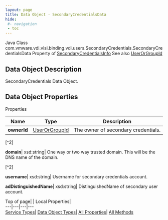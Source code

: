 ```yaml
---
layout: page
title: Data Object - SecondaryCredentialsData
hide:
 #- navigation
 - toc
---
```






Java Class
    com.vmware.vdi.vlsi.binding.vdi.users.SecondaryCredentials.SecondaryCredentialsData
Property of
     [SecondaryCredentialsInfo](vdi.users.SecondaryCredentials.SecondaryCredentialsInfo.md#field_detail)
See also
     [UserOrGroupId](vdi.entity.UserOrGroupId.md)

## Data Object Description 

SecondaryCredentials Data Object. 

## Data Object Properties

Properties

Name |  Type |  Description   
---|---|---  
**ownerId**| [UserOrGroupId](vdi.entity.UserOrGroupId.md)|  The owner of secondary credentials.   


[^2]

  
**domain**|  xsd:string|  One way or two way trusted domain. This will be the DNS name of the domain.   


[^2]

  
**username**|  xsd:string|  Username for secondary credentials account.   
  
**adDistinguishedName**|  xsd:string|  DistinguishedName of secondary user account.   
  
  
  
Top of page| | Local Properties|   
---|---|---|---  
[Service Types](index-mo_types.md)| [Data Object Types](index-do_types.md)| [All Properties](index-properties.md)| [All Methods](index-methods.md)  
  
  

